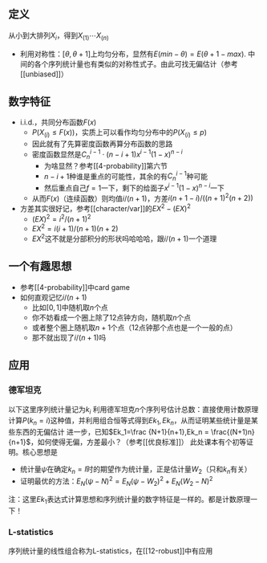 ## 定义
从小到大排列$X_i$，得到$X_{(1)}\cdots X_{(n)}$
- 利用对称性：$[\theta,\theta+1]$上均匀分布，显然有$E (min-\theta)=E(\theta+1-max)$. 中间的各个序列统计量也有类似的对称性式子。由此可找无偏估计（参考[[unbiased]]）
## 数字特征
- i.i.d.，共同分布函数$F(x)$
    - $P(X_{(i)}\le F(x))$，实质上可以看作均匀分布中的$P(X_{(i)}\le p)$
    - 因此就有了先算密度函数再算分布函数的思路
    - 密度函数显然是$C_n^{i-1}\cdot (n-i+1)x^{i-1}(1-x)^{n-i}$
      - 为啥显然？参考[[4-probability]]第六节
      - $n-i+1$种谁是重点的可能性，其余的有$C_n^{i-1}$种可能
      - 然后重点自己$f=1$一下，剩下的给面子$x^{i-1}(1-x)^{n-i}$一下
    - 从而$F(x)$（连续函数）则均值$i/(n+1)$，方差$i(n+1-i)/((n+1)^2(n+2))$
- 方差其实很好记，参考[[character/var]]的$EX^2 - (EX)^2$
  - $(EX)^2 = i^2/(n+1)^2$
  - $EX^2 = i(i+1)/(n+1)(n+2)$
  - $EX^2$这不就是分部积分的形状吗哈哈哈，跟$i/(n+1)$一个道理
## 一个有趣思想
- 参考[[4-probability]]中card game
- 如何直观记忆$i/(n+1)$
  - 比如$[0,1]$中随机取$n$个点
  - 你不妨看成一个圈上除了12点钟方向，随机取$n$个点
  - 或者整个圈上随机取$n+1$个点（12点钟那个点也是一个一般的点）
  - 那不就出现了$i/(n+1)$吗
## 应用
### 德军坦克
以下这里序列统计量记为$k_i$
利用德军坦克$n$个序列号估计总数：直接使用计数原理计算$P(k_n=i)$这种值，并利用组合恒等式得到$Ek_1,Ek_n$，从而证明某些统计量是某些东西的无偏估计
进一步，已知$Ek_1=\frac {N+1}{n+1},Ek_n = \frac{(N+1)n}{n+1}$，如何使得无偏，方差最小？（参考[[优良标准]]）
此处课本有个初等证明。核心思想是
- 统计量$\psi$在确定$k_n=l$时的期望作为统计量，正是估计量$W_2$（只和$k_n$有关）
- 证明最优的方法：$E_N(\psi-N)^2=E_N(\psi-W_2)^2+E_N(W_2-N)^2$

注：这里$Ek_1$表达式计算思想和序列统计量的数字特征是一样的。都是计数原理一下！
### L-statistics
序列统计量的线性组合称为L-statistics，在[[12-robust]]中有应用